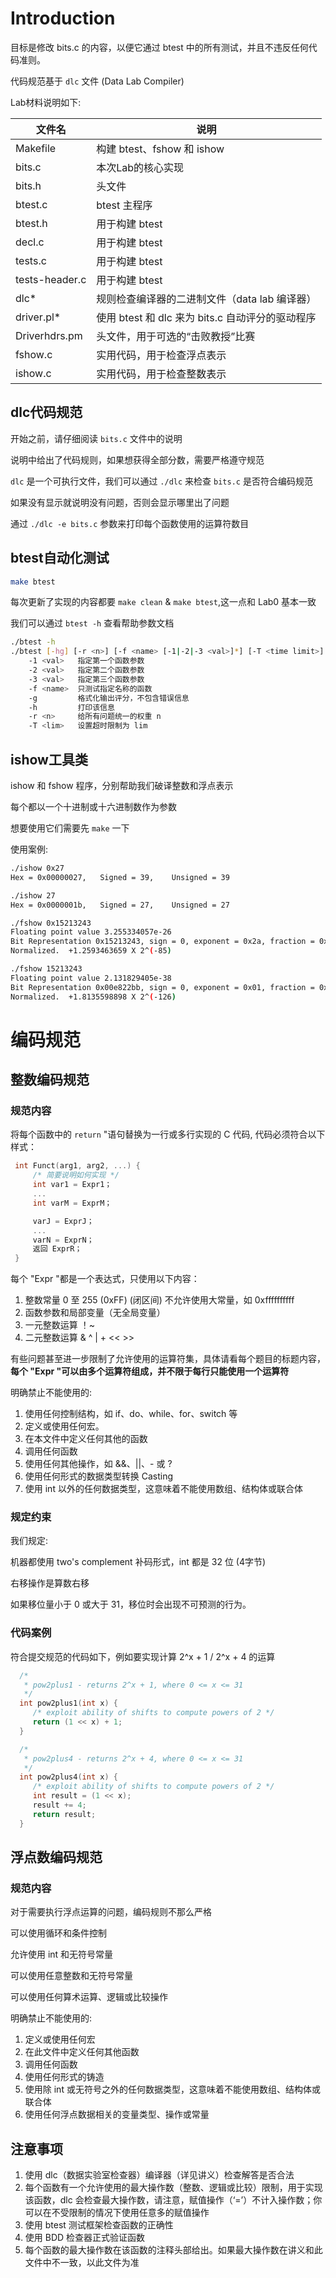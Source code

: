 # Introduction

目标是修改 bits.c 的内容，以便它通过 btest 中的所有测试，并且不违反任何代码准则。

代码规范基于 `dlc` 文件 (Data Lab Compiler)

Lab材料说明如下:

| 文件名         | 说明                                             |
| -------------- | ------------------------------------------------ |
| Makefile       | 构建 btest、fshow 和 ishow                       |
| bits.c         | 本次Lab的核心实现                           |
| bits.h         | 头文件                                           |
| btest.c        | btest 主程序                                     |
| btest.h        | 用于构建 btest                                   |
| decl.c         | 用于构建 btest                                   |
| tests.c        | 用于构建 btest                                   |
| tests-header.c | 用于构建 btest                                   |
| dlc*           | 规则检查编译器的二进制文件（data lab 编译器）    |
| driver.pl*     | 使用 btest 和 dlc 来为 bits.c 自动评分的驱动程序 |
| Driverhdrs.pm  | 头文件，用于可选的“击败教授”比赛                 |
| fshow.c        | 实用代码，用于检查浮点表示                       |
| ishow.c        | 实用代码，用于检查整数表示                       |

## dlc代码规范

开始之前，请仔细阅读 `bits.c` 文件中的说明

说明中给出了代码规则，如果想获得全部分数，需要严格遵守规范

`dlc` 是一个可执行文件，我们可以通过 `./dlc` 来检查 `bits.c` 是否符合编码规范

如果没有显示就说明没有问题，否则会显示哪里出了问题

通过 `./dlc -e bits.c` 参数来打印每个函数使用的运算符数目

## btest自动化测试

```sh
make btest
```
每次更新了实现的内容都要 `make clean` & `make btest`,这一点和 Lab0 基本一致

我们可以通过 `btest -h` 查看帮助参数文档

```sh
./btest -h
./btest [-hg] [-r <n>] [-f <name> [-1|-2|-3 <val>]*] [-T <time limit>]
    -1 <val>   指定第一个函数参数
    -2 <val>   指定第二个函数参数
    -3 <val>   指定第三个函数参数
    -f <name>  只测试指定名称的函数
    -g         格式化输出评分，不包含错误信息
    -h         打印该信息
    -r <n>     给所有问题统一的权重 n
    -T <lim>   设置超时限制为 lim
```

## ishow工具类

 ishow 和 fshow 程序，分别帮助我们破译整数和浮点表示
 
 每个都以一个十进制或十六进制数作为参数

 想要使用它们需要先 `make` 一下

 使用案例:
 
 ```sh
./ishow 0x27
Hex = 0x00000027,   Signed = 39,    Unsigned = 39

./ishow 27
Hex = 0x0000001b,   Signed = 27,    Unsigned = 27

./fshow 0x15213243
Floating point value 3.255334057e-26
Bit Representation 0x15213243, sign = 0, exponent = 0x2a, fraction = 0x213243
Normalized.  +1.2593463659 X 2^(-85)

./fshow 15213243
Floating point value 2.131829405e-38
Bit Representation 0x00e822bb, sign = 0, exponent = 0x01, fraction = 0x6822bb
Normalized.  +1.8135598898 X 2^(-126)
 ```

 # 编码规范

 ## 整数编码规范

 ### 规范内容
 
  将每个函数中的 `return` "语句替换为一行或多行实现的 C 代码, 代码必须符合以下样式：
  
 ```c
  int Funct(arg1, arg2, ...) {
      /* 简要说明如何实现 */
      int var1 = Expr1；
      ...
      int varM = ExprM；

      varJ = ExprJ；
      ...
      varN = ExprN；
      返回 ExprR；
  }
```

  每个 "Expr "都是一个表达式，只使用以下内容：
  1. 整数常量 0 至 255 (0xFF) (闭区间) 不允许使用大常量，如 0xffffffffff
  2. 函数参数和局部变量（无全局变量）
  3. 一元整数运算 ！~
  4. 二元整数运算 & ^ | + << >>
    
  有些问题甚至进一步限制了允许使用的运算符集，具体请看每个题目的标题内容，**每个 "Expr "可以由多个运算符组成，并不限于每行只能使用一个运算符**

  明确禁止不能使用的:
  1. 使用任何控制结构，如 if、do、while、for、switch 等
  2. 定义或使用任何宏。
  3. 在本文件中定义任何其他的函数
  4. 调用任何函数
  5. 使用任何其他操作，如 &&、||、- 或 ?
  6. 使用任何形式的数据类型转换 Casting
  7. 使用 int 以外的任何数据类型，这意味着不能使用数组、结构体或联合体

### 规定约束

我们规定: 

机器都使用 two's complement 补码形式，int 都是 32 位 (4字节)

右移操作是算数右移

如果移位量小于 0 或大于 31，移位时会出现不可预测的行为。

### 代码案例

符合提交规范的代码如下，例如要实现计算 2^x + 1 / 2^x + 4 的运算

```c
  /*
   * pow2plus1 - returns 2^x + 1, where 0 <= x <= 31
   */
  int pow2plus1(int x) {
     /* exploit ability of shifts to compute powers of 2 */
     return (1 << x) + 1;
  }

  /*
   * pow2plus4 - returns 2^x + 4, where 0 <= x <= 31
   */
  int pow2plus4(int x) {
     /* exploit ability of shifts to compute powers of 2 */
     int result = (1 << x);
     result += 4;
     return result;
  }
```

## 浮点数编码规范

### 规范内容

对于需要执行浮点运算的问题，编码规则不那么严格

可以使用循环和条件控制

允许使用 int 和无符号常量

可以使用任意整数和无符号常量

可以使用任何算术运算、逻辑或比较操作


明确禁止不能使用的:
  1. 定义或使用任何宏
  2. 在此文件中定义任何其他函数
  3. 调用任何函数
  4. 使用任何形式的铸造
  5. 使用除 int 或无符号之外的任何数据类型，这意味着不能使用数组、结构体或联合体
  6. 使用任何浮点数据相关的变量类型、操作或常量

## 注意事项

1. 使用 dlc（数据实验室检查器）编译器（详见讲义）检查解答是否合法
2. 每个函数有一个允许使用的最大操作数（整数、逻辑或比较）限制，用于实现该函数，dlc 会检查最大操作数，请注意，赋值操作（‘=’）不计入操作数；你可以在不受限制的情况下使用任意多的赋值操作
3. 使用 btest 测试框架检查函数的正确性
4. 使用 BDD 检查器正式验证函数
5. 每个函数的最大操作数在该函数的注释头部给出。如果最大操作数在讲义和此文件中不一致，以此文件为准
